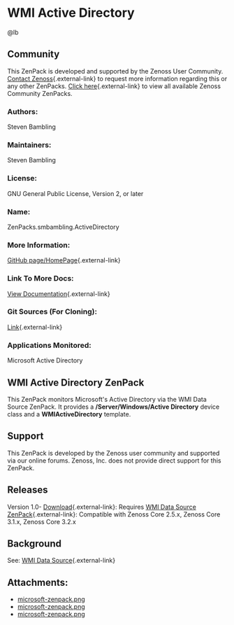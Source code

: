 # WMI Active Directory

@lb[](img/zenpack-microsoft-zenpack.png)

## Community

This ZenPack is developed and supported by the Zenoss User Community.
[Contact Zenoss](https://tryit.zenoss.com/zenpack-contact/){.external-link} to
request more information regarding this or any other ZenPacks. [Click here](https://zenoss.com/product/zenpacks?f%5B0%5D=im_field_zenpack_category:1021){.external-link} to
view all available Zenoss Community ZenPacks.

### Authors:

Steven Bambling

### Maintainers:

Steven Bambling

### License:

GNU General Public License, Version 2, or later

### Name:

ZenPacks.smbambling.ActiveDirectory

### More Information:

[GitHub page/HomePage](http://community.zenoss.org/docs/DOC-8503){.external-link}

### Link To More Docs:

[View Documentation](http://community.zenoss.org/docs/DOC-3392){.external-link}

### Git Sources (For Cloning):

[Link](https://github.com/zenoss/ZenPacks.smbambling.ActiveDirectory.git){.external-link}

### Applications Monitored:

Microsoft Active Directory

## WMI Active Directory ZenPack

This ZenPack monitors Microsoft's Active Directory via the WMI Data
Source ZenPack. It provides a **/Server/Windows/Active Directory**
device class and a **WMIActiveDirectory** template.

## Support

This ZenPack is developed by the Zenoss user community and supported via
our online forums. Zenoss, Inc. does not provide direct support for this
ZenPack.

## Releases

Version 1.0- [Download](https://storage.googleapis.com/zenpacks/ZenPacks.smbambling.ActiveDirectory/1.0/ZenPacks.smbambling.ActiveDirectory-1.0.egg){.external-link}:   Requires [WMI Data Source ZenPack](https://help.zenoss.com/display/in/WMI+Data+Source "ZenPack:WMI Data Source"){.external-link}:   Compatible with Zenoss Core 2.5.x, Zenoss Core 3.1.x, Zenoss Core
    3.2.x

## Background

See: [WMI Data Source](http://community.zenoss.org/docs/DOC-3392){.external-link}

## Attachments:

-   [microsoft-zenpack.png](img/zenpack-microsoft-zenpack.png)
-   [microsoft-zenpack.png](img/zenpack-microsoft-zenpack.png)
-   [microsoft-zenpack.png](img/zenpack-microsoft-zenpack.png)

